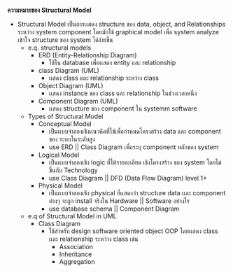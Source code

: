 **ความหมายของ Structural Model**
- Structural Model เป็นการเเสดง structure ของ data, object, and Relationships ระหว่าง system component โดยมักใช้ graphical model เพื่อ system analyze เข้าใจ structure ของ system ได้ง่ายขึ้น
  - e.q. structural models
    - ERD (Entity-Relationship Diagram)
      - ใช้ใน database เพื่อเเสดง entity และ relationship
    - class Diagram (UML)
      - เเสดง class และ relationship ระหว่าง class
    - Object Diagram (UML)
      - เเสดง instance ของ class และ relationship ในช่วงเวลาหนึ่ง
    - Component Diagram (UML)
      - เเสดง structure ของ component ใน systemm software
  - Types of Structural Model
    - Conceptual Model
      - เป็นเเบบจำลองเชิงเเนวคิดที่ใช้เพื่อกำหนดโครงสร้าง data และ component ของ ระบบในระดับสูง
      - use ERD || Class Diagram เพื่อระบุ component หลักของ system
    - Logical Model
      - เป็นเเบบจำลองเชิง logic ที่ให้รายละเอียด เชิงโครงสร้าง ของ system โดยไม่ขึ้นกับ Technology
      - use Class Diagram || DFD (Data Flow Diagram) level 1+
    - Physical Model
      - เป็นเเบบจำลองเชิง physical ที่เเสดงว่า structure data เเละ component ต่างๆ จะถูก install จริงใน Hardware || Software อย่างไร
      - use database schema || Component Diagram
  - e.q of Structural Model in UML
    - Class Diagram
      - ใช้สำหรับ design software oriented object OOP โดยเเสดง class เเละ relationship ระหว่าง class เช่น
        - Association
        - Inheritance
        - Aggregation
      ```psql
      
      ```